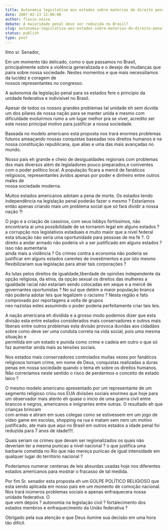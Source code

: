```yaml
---
title: Autonomia legislativa aos estados sobre materias do direito penal
date: 2007-02-23 22:00:00
author: flavio.neiva
debate: A maioridade penal deve ser reduzida no Brasil?
slug: autonomia-legislativa-aos-estados-sobre-materias-do-direito-penal
status: publish 
type: post
---
```


Ilmo sr. Senador,   
  
Em um momento tão delicado, como o que passamos no Brasil, principalmente sobre a violência generalizada e o desejo de mudanças que paira sobre nossa sociedade. Nestes momentos e que mais necessitamos da lucidez e coragem de   
nossos representantes no congresso.   
  
A autonomia da legislação penal para os estados fere o principio da unidade federativa e indivisivel no Brasil.   
  
Apesar de todos os nossos grandes problemas tal unidade eh sem duvida um dos pilares de nossa nação para se manter unida e mesmo com dificuldade evoluirmos rumo a um lugar melhor pra se viver, acredito ser este nosso principal motivo para justificar a nossa sociedade.   
  
Baseada no modelo americano esta proposta nos trará enormes problemas futuros ameaçando nossas conquistas baseadas nos direitos humanos e na nossa constituição republicana, que alias e uma das mais avançadas no mundo.   
  
Nosso pais eh grande e cheio de desigualdades regionais com problemas dos mais diversos além de legisladores pouco preparados,e coniventes com o poder político local. A população ficara a mercê de fanáticos religiosos, representantes ávidos apenas por poder e dinheiro entre outros males de   
nossa sociedade moderna.   
  
Muitos estados americanos adotam a pena de morte. Os estados tendo independência na legislação penal poderão fazer o mesmo ? Estaríamos então apenas criando mais um problema social que só fará dividir a nossa nação ?!   
  
O jogo e a criação de cassinos, com seus lobbys fortíssimos, não encontraria ai uma possibilidade de se tornarem legal em alguns estados ? a corrupção nos legislativos estaduais e muito maior que a nível federal esta situação não seria uma oportunidade para pessoas de ma fé ?. O direito a andar armado não poderia vir a ser justificado em alguns estados ? isso não aumentaria   
ainda mais a violência ? Os crimes contra a economia não poderia se justificar em alguns estados carentes de investimentos e por isto mesmo flexibilizariam sua legislação para atrair tais corporações ?  
  
As lutas pelos direitos de igualdade,liberdade de opiniões independente da opção religiosa, da etnia, da opção sexual os direitos das mulheres a igualdade racial não estariam sendo colocadas em xeque e a mercê de governantes oportunistas ? No sul que detém a maior população branca não poderia adotar leis que legalizem o racismo ? Nesta região e fato comprovado por reportagens a volta de grupos   
neo nazistas estes assumindo o poder poderia perfeitamente criar tais leis.   
  
A nação americana eh dividida e a grosso modo podemos dizer que esta divisão esta entre estados considerados mais conservadores e outros mais liberais entre outros problemas esta divisão provoca duvidas aos cidadãos sobre como deve ser uma conduta correta na vida social, pois uma mesma situação e   
permitida em um estado e punida como crime e cadeia em outro o que só faz aumentar ainda mais as tensões sociais.   
  
Nos estados mais conservadores controlados muitas vezes por fanáticos religiosos tornam crime, em nome de Deus, conquistas realizadas a duras penas em nossa sociedade quando o tema eh sobre os direitos humanos. Não correríamos neste sentido o risco de perdermos o conceito de estado laico ?   
  
O mesmo modelo americano apresentado por um representante de um segmento religioso criou nos EUA divisões sociais enormes que hoje para um observador mais atento eh quase o inicio de uma guerra civil entre brancos e negros, americanos e imigrantes entre outras. O resultado eh que crianças brincam   
com armas e atiram em sues colegas como se estivessem em um jogo de vídeo game em escolas, shopping na rua e matam sem nem um motivo justificado, ate mais que aqui no Brasil em outros estados a idade penal foi reduzida para 7 anos de idade!!!!.   
  
Quais seriam os crimes que devam ser regionalizados os quais não deveriam ter a mesma punicao a nível nacional ? o que justifica uma barbarie cometida no Rio que não mereça punicao de igual intensidade em qualquer lugar do território nacional ?   
  
Poderíamos numerar centenas de leis absurdas usadas hoje nos diferentes estados americanos para mostrar o fracasso de tal medida.   
  
Por fim Sr. senador esta proposta eh um GOLPE POLÍTICO RELIGIOSO que esta sendo aplicada em nosso pais em um momento de comoção nacional. Nos trará inúmeros problemas sociais e apenas enfraquecera nossa unidade federativa. O   
que vem depois ? autonomia na legislação civil ? fortalecimento dos estados membros e enfraquecimento da União federativa ?   
  
Obrigado pela sua atenção e que Deus ilumine sua decisão em uma hora tão difícil.
